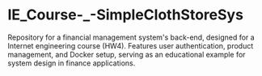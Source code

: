 # IE_Course-_-SimpleClothStoreSys
Repository for a financial management system's back-end, designed for a Internet engineering course (HW4). Features user authentication, product management, and Docker setup, serving as an educational example for system design in finance applications.
